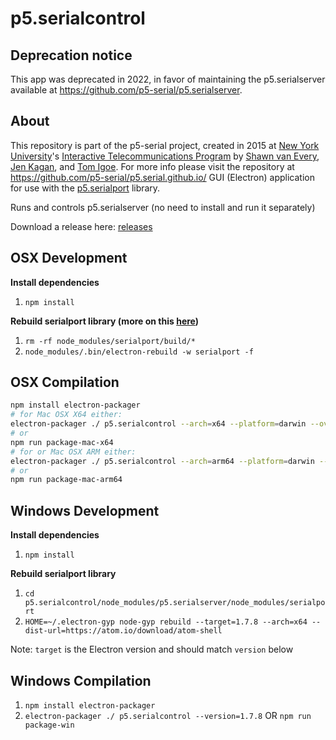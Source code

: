 # p5.serialcontrol

## Deprecation notice

This app was deprecated in 2022, in favor of maintaining the p5.serialserver available at https://github.com/p5-serial/p5.serialserver.

## About

This repository is part of the p5-serial project, created in 2015 at [New York University](https://www.nyu.edu/)'s [Interactive Telecommunications Program](https://tisch.nyu.edu/itp) by [Shawn van Every](https://github.com/vanevery/), [Jen Kagan](https://github.com/kaganjd), and [Tom Igoe](https://github.com/tigoe). For more info please visit the repository at https://github.com/p5-serial/p5.serial.github.io/
GUI (Electron) application for use with the [p5.serialport](https://github.com/p5-serial/p5.serialport) library.

Runs and controls p5.serialserver (no need to install and run it separately)

Download a release here: [releases](https://github.com/p5-serial/p5.serialcontrol/releases)

## OSX Development

**Install dependencies**

1.  `npm install`

**Rebuild serialport library (more on this [here](https://stackoverflow.com/questions/40254287/electron-and-serial-ports))**

1.  `rm -rf node_modules/serialport/build/*`
1.  `node_modules/.bin/electron-rebuild -w serialport -f`

## OSX Compilation

```bash
npm install electron-packager
# for Mac OSX X64 either:
electron-packager ./ p5.serialcontrol --arch=x64 --platform=darwin --overwrite
# or
npm run package-mac-x64
# for or Mac OSX ARM either:
electron-packager ./ p5.serialcontrol --arch=arm64 --platform=darwin --overwrite
# or
npm run package-mac-arm64
```

## Windows Development

**Install dependencies**

1.  `npm install`

**Rebuild serialport library**

1.  `cd p5.serialcontrol/node_modules/p5.serialserver/node_modules/serialport`
1.  `HOME=~/.electron-gyp node-gyp rebuild --target=1.7.8 --arch=x64 --dist-url=https://atom.io/download/atom-shell`

Note: `target` is the Electron version and should match `version` below

## Windows Compilation

1.  `npm install electron-packager`
1.  `electron-packager ./ p5.serialcontrol --version=1.7.8` OR `npm run package-win`
